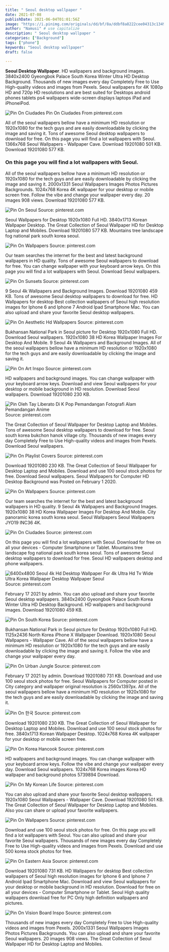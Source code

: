 ```yaml
---
title: " Seoul desktop wallpaper "
date: 2021-07-08
publishDate: 2021-06-04T01:01:56Z
image: "https://i.pinimg.com/originals/dd/bf/8a/ddbf8a8222cee04313c1349324399d76.jpg"
author: "Namusi" # use capitalize
description: " Seoul desktop wallpaper "
categories: ["Background"]
tags: ["phone"]
keywords: "Seoul desktop wallpaper"
draft: false

---
```



**Seoul Desktop Wallpaper**. HD wallpapers and background images. 3840x2400 Gyeongbok Palace South Korea Winter Ultra HD Desktop Background. Thousands of new images every day Completely Free to Use High-quality videos and images from Pexels. Seoul wallpapers for 4K 1080p HD and 720p HD resolutions and are best suited for Desktops android phones tablets ps4 wallpapers wide-screen displays laptops iPad and iPhoneiPod.

![Pin On Ciudades](https://i.pinimg.com/originals/dc/da/c5/dcdac54a7367595e941090a9b4dd6ff5.jpg "Pin On Ciudades")
Pin On Ciudades From pinterest.com


All of the seoul wallpapers bellow have a minimum HD resolution or 1920x1080 for the tech guys and are easily downloadable by clicking the image and saving it. Tons of awesome Seoul desktop wallpapers to download for free. On this page you will find a lot wallpapers with Seoul. 1366x768 Seoul Wallpapers - Wallpaper Cave. Download 19201080 501 KB. Download 19201080 577 KB.

### On this page you will find a lot wallpapers with Seoul.

All of the seoul wallpapers bellow have a minimum HD resolution or 1920x1080 for the tech guys and are easily downloadable by clicking the image and saving it. 2000x1331 Seoul Wallpapers Images Photos Pictures Backgrounds. 1024x768 Korea 4K wallpaper for your desktop or mobile screen free. Follow the vibe and change your wallpaper every day. 20 images 908 views. Download 19201080 577 KB.


![Pin On Seoul](https://i.pinimg.com/originals/91/2c/42/912c423484160777305326ba55a4717e.jpg "Pin On Seoul")
Source: pinterest.com

Seoul Wallpapers for Desktop 1920x1080 Full HD. 3840x1713 Korean Wallpaper Desktop. The Great Collection of Seoul Wallpaper HD for Desktop Laptop and Mobiles. Download 19201080 577 KB. Mountains tree landscape fog national park south korea seoul.

![Pin On Wallpapers](https://i.pinimg.com/originals/96/3f/df/963fdf35ac83d0f632e9a64458a3afc1.jpg "Pin On Wallpapers")
Source: pinterest.com

Our team searches the internet for the best and latest background wallpapers in HD quality. Tons of awesome Seoul wallpapers to download for free. You can change wallpaper with your keyboard arrow keys. On this page you will find a lot wallpapers with Seoul. Download Seoul wallpapers.

![Pin On Sunsets](https://i.pinimg.com/originals/ca/8d/6d/ca8d6d5c8e14c693bde78bd4d2c9a91f.jpg "Pin On Sunsets")
Source: pinterest.com

9 Seoul 4k Wallpapers and Background Images. Download 19201080 459 KB. Tons of awesome Seoul desktop wallpapers to download for free. HD Wallpapers for desktop Best collection wallpapers of Seoul high resolution images for Iphone 6 and Iphone 7 Android Ipad Smartphone Mac. You can also upload and share your favorite Seoul desktop wallpapers.

![Pin On Aesthetic Hd Wallpapers](https://i.pinimg.com/originals/32/dd/75/32dd75c903ffe09a17bcce337e62dbfb.jpg "Pin On Aesthetic Hd Wallpapers")
Source: pinterest.com

Bukhansan National Park in Seoul picture for Desktop 1920x1080 Full HD. Download Seoul wallpapers. 1920x1080 38 HD Korea Wallpaper Images For Desktop And Mobile. 9 Seoul 4k Wallpapers and Background Images. All of the seoul wallpapers bellow have a minimum HD resolution or 1920x1080 for the tech guys and are easily downloadable by clicking the image and saving it.

![Pin On Art Inspo](https://i.pinimg.com/originals/dc/14/dc/dc14dc51f6cfef9e76f9c778d9ad860b.jpg "Pin On Art Inspo")
Source: pinterest.com

HD wallpapers and background images. You can change wallpaper with your keyboard arrow keys. Download and view Seoul wallpapers for your desktop or mobile background in HD resolution. Download Seoul wallpapers. Download 19201080 230 KB.

![Pin Oleh Tay Liberato Di K Pop Pemandangan Fotografi Alam Pemandangan Anime](https://i.pinimg.com/originals/ff/9b/ea/ff9bea6f826f83eb592ad443c8fd31b7.jpg "Pin Oleh Tay Liberato Di K Pop Pemandangan Fotografi Alam Pemandangan Anime")
Source: pinterest.com

The Great Collection of Seoul Wallpaper for Desktop Laptop and Mobiles. Tons of awesome Seoul desktop wallpapers to download for free. Seoul south korea bukchon hanok village city. Thousands of new images every day Completely Free to Use High-quality videos and images from Pexels. Download Seoul wallpapers.

![Pin On Playlist Covers](https://i.pinimg.com/originals/2a/6b/93/2a6b939f55fc591f90017ea518ee2eb2.jpg "Pin On Playlist Covers")
Source: pinterest.com

Download 19201080 230 KB. The Great Collection of Seoul Wallpaper for Desktop Laptop and Mobiles. Download and use 100 seoul stock photos for free. Download Seoul wallpapers. Seoul Wallpapers for Computer HD Desktop Background was Posted on February 1 2020.

![Pin On Wallpapers](https://i.pinimg.com/originals/39/60/78/396078652ee90370db06582a1ef01bd8.jpg "Pin On Wallpapers")
Source: pinterest.com

Our team searches the internet for the best and latest background wallpapers in HD quality. 9 Seoul 4k Wallpapers and Background Images. 1920x1080 38 HD Korea Wallpaper Images For Desktop And Mobile. City panoramic korea south korea seoul. Seoul Wallpapers Seoul Wallpapers JYO19 INC36 4K.

![Pin On Ciudades](https://i.pinimg.com/originals/dc/da/c5/dcdac54a7367595e941090a9b4dd6ff5.jpg "Pin On Ciudades")
Source: pinterest.com

On this page you will find a lot wallpapers with Seoul. Download for free on all your devices - Computer Smartphone or Tablet. Mountains tree landscape fog national park south korea seoul. Tons of awesome Seoul desktop wallpapers to download for free. Seoul HD wallpapers desktop and phone wallpapers.

![6400x4800 Seoul 4k Hd Desktop Wallpaper For 4k Ultra Hd Tv Wide Ultra Korea Wallpaper Desktop Wallpaper Seoul](https://i.pinimg.com/originals/3c/e1/7d/3ce17d00116e12d01a85c24841f89366.jpg "6400x4800 Seoul 4k Hd Desktop Wallpaper For 4k Ultra Hd Tv Wide Ultra Korea Wallpaper Desktop Wallpaper Seoul")
Source: pinterest.com

February 17 2021 by admin. You can also upload and share your favorite Seoul desktop wallpapers. 3840x2400 Gyeongbok Palace South Korea Winter Ultra HD Desktop Background. HD wallpapers and background images. Download 19201080 459 KB.

![Pin On South Korea](https://i.pinimg.com/originals/bb/53/86/bb5386d413126c4dc088b1054c55289a.jpg "Pin On South Korea")
Source: pinterest.com

Bukhansan National Park in Seoul picture for Desktop 1920x1080 Full HD. 1125x2436 North Korea iPhone X Wallpaper Download. 1920x1080 Seoul Wallpapers - Wallpaper Cave. All of the seoul wallpapers bellow have a minimum HD resolution or 1920x1080 for the tech guys and are easily downloadable by clicking the image and saving it. Follow the vibe and change your wallpaper every day.

![Pin On Urban Jungle](https://i.pinimg.com/originals/d0/37/a3/d037a323cc3add4a0fb5cfecfda588cd.jpg "Pin On Urban Jungle")
Source: pinterest.com

February 17 2021 by admin. Download 19201080 731 KB. Download and use 100 seoul stock photos for free. Seoul Wallpapers for Computer posted in City category and wallpaper original resolution is 2560x1397px. All of the seoul wallpapers bellow have a minimum HD resolution or 1920x1080 for the tech guys and are easily downloadable by clicking the image and saving it.

![Pin On 한국](https://i.pinimg.com/originals/a8/ee/88/a8ee885e90d703119e3bf0f85e41a41d.jpg "Pin On 한국")
Source: pinterest.com

Download 19201080 230 KB. The Great Collection of Seoul Wallpaper for Desktop Laptop and Mobiles. Download and use 100 seoul stock photos for free. 3840x1713 Korean Wallpaper Desktop. 1024x768 Korea 4K wallpaper for your desktop or mobile screen free.

![Pin On Korea Hancook](https://i.pinimg.com/originals/53/9b/43/539b439a6cc88e2ca9533a53fd356eaa.jpg "Pin On Korea Hancook")
Source: pinterest.com

HD wallpapers and background images. You can change wallpaper with your keyboard arrow keys. Follow the vibe and change your wallpaper every day. Download Seoul wallpapers. 1024x768 Korea images Korea HD wallpaper and background photos 5739894 Download.

![Pin On My Korean Life](https://i.pinimg.com/originals/05/96/ec/0596ec49b71dc4525fa724425d87f61a.jpg "Pin On My Korean Life")
Source: pinterest.com

You can also upload and share your favorite Seoul desktop wallpapers. 1920x1080 Seoul Wallpapers - Wallpaper Cave. Download 19201080 501 KB. The Great Collection of Seoul Wallpaper for Desktop Laptop and Mobiles. Also you can share or upload your favorite wallpapers.

![Pin On Wallpapers](https://i.pinimg.com/originals/4d/7e/c1/4d7ec19b30898d723f6f9b3e0eba7791.jpg "Pin On Wallpapers")
Source: pinterest.com

Download and use 100 seoul stock photos for free. On this page you will find a lot wallpapers with Seoul. You can also upload and share your favorite Seoul wallpapers. Thousands of new images every day Completely Free to Use High-quality videos and images from Pexels. Download and use 500 korea stock photos for free.

![Pin On Eastern Asia](https://i.pinimg.com/originals/17/e6/1f/17e61f075de9f484940a489062714fc0.jpg "Pin On Eastern Asia")
Source: pinterest.com

Download 19201080 731 KB. HD Wallpapers for desktop Best collection wallpapers of Seoul high resolution images for Iphone 6 and Iphone 7 Android Ipad Smartphone Mac. Download and view Seoul wallpapers for your desktop or mobile background in HD resolution. Download for free on all your devices - Computer Smartphone or Tablet. Seoul High quality wallpapers download free for PC Only high definition wallpapers and pictures.

![Pin On Vision Board Inspo](https://i.pinimg.com/originals/dd/bf/8a/ddbf8a8222cee04313c1349324399d76.jpg "Pin On Vision Board Inspo")
Source: pinterest.com

Thousands of new images every day Completely Free to Use High-quality videos and images from Pexels. 2000x1331 Seoul Wallpapers Images Photos Pictures Backgrounds. You can also upload and share your favorite Seoul wallpapers. 20 images 908 views. The Great Collection of Seoul Wallpaper HD for Desktop Laptop and Mobiles.

